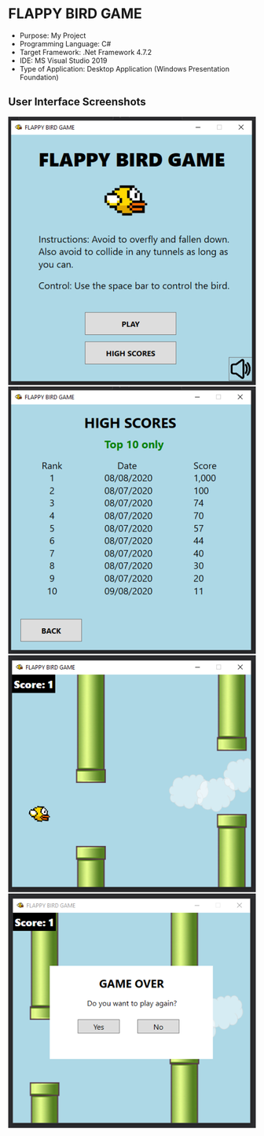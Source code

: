 # FLAPPY BIRD GAME

* Purpose: My Project
* Programming Language: C#
* Target Framework: .Net Framework 4.7.2
* IDE: MS Visual Studio 2019
* Type of Application: Desktop Application (Windows Presentation Foundation)

<h2> User Interface Screenshots </h2> 
  <img src="SCREENSHOTS/PIC1.png">
  
  <img src="SCREENSHOTS/PIC2.png">
  
  <img src="SCREENSHOTS/PIC3.png">
  
  <img src="SCREENSHOTS/PIC4.png">
  
